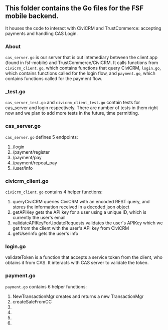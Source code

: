 ## This folder contains the Go files for the FSF mobile backend.
It houses the code to interact with CiviCRM and TrustCommerce: accepting payments and handling CAS Login. 

### About
`cas_server.go` is our server that is out intemediary between the client app (found in fsf-mobile) and TrustCommerce/CiviCRM. It calls functions from `civicrm_client.go`, which contains functions that query CiviCRM, `login.go`, which contains functions called for the login flow, and `payment.go`, which contains functions called for the payment flow.

### _test.go
`cas_server_test.go` and `civicrm_client_test.go` contain tests for cas_server and login respectively. There are number of tests in them right now and we plan to add more tests in the future, time permitting.

### cas_server.go
`cas_server.go` defines 5 endpoints:
1. /login
2. /payment/register
3. /payment/pay
4. /payment/repeat_pay
5. /user/info

### civicrm_client.go
`civicrm_client.go` contains 4 helper functions:

1. queryCiviCRM queries CiviCRM with an encoded REST query, and stores the information received in a decoded json object
2. getAPIKey gets the API key for a user using a unique ID, which is currently the user's email
3. validateAPIKeyForUpdateRequests validates the user's APIKey which we get from the client with the user's API key from CiviCRM
4. getUserInfo gets the user's info

### login.go
validateToken is a function that accepts a service token from the client, who obtains it from
CAS. It interacts with CAS server to validate the token.

### payment.go
`payment.go` contains 6 helper functions:

1. NewTransactionMgr creates and returns a new TransactionMgr
2. createSaleFromCC
3.
4.
5.
6.
